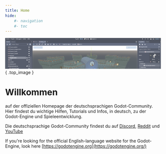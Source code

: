 ```yaml
---
title: Home
hide:
    #- navigation
    #- toc
---
```

![Community](img/titel_01.png){ .top_image }

# Willkommen
auf der offiziellen Homepage der deutschsprachigen Godot-Community.  
Hier findest du wichtige Hilfen, Tutorials und Infos, in deutsch, zu der Godot-Engine und Spieleentwicklung.

Die deutschsprachige Godot-Community findest du auf [Discord](https://discord.gg/fJqxPZQ), [Reddit](https://www.reddit.com/r/GodotCommunityDE/) und [YouTube](https://www.youtube.com/channel/UCB67N-SEJkfbJ1OoSkkaWvw)

If you're looking for the official English-language website for the Godot-Engine, look here [https://godotengine.org](https://godotengine.org/)

